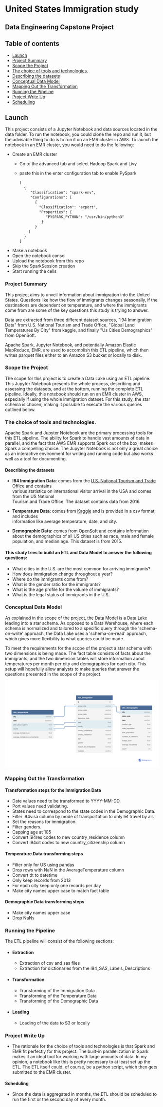 



# United States Immigration study

## Data Engineering Capstone Project



## Table of contents
* [Launch](#Launch)
* [Project Summary](#Project_Summary)
* [Scope the Project](#Scope_the_Project)
* [The choice of tools and technologies.](#The_choice_of_tools_and_technologies.)
* [Describing the datasets](#Describing_the_datasets)
* [Conceptual Data Model](#Conceptual_Data_Model)
* [Mapping Out the Transformation](#Mapping_Out_the_Transformation)
* [Running the Pipeline](#Running_the_Pipeline)
* [Project Write Up](#Project_Write_Up)
* [Scheduling](#Scheduling)

## Launch

This project consists of a Jupyter Notebook and data sources located in the data folder. To run the notebook, you could clone the repo and run it, but the advisable thing to do is to run it on an EMR cluster in AWS. To launch the notebook in an EMR cluster, you would need to do the following:

- Create an EMR cluster  
  - Go to the advanced tab and select Hadoop Spark and Livy
  - paste this in the enter configuration tab to enable PySpark

    ```
    [
      {
         "Classification": "spark-env",
         "Configurations": [
           {
             "Classification": "export",
             "Properties": {
                "PYSPARK_PYTHON": "/usr/bin/python3"
              }
           }
        ]
      }
    ]
    ```
- Make a notebook  
- Open the notebook consol
- Upload the notebook from this repo
- Skip the SparkSession creation  
- Start running the cells


### Project Summary
This project aims to unveil information about immigration into the United States. Questions like how the flow of immigrants changes seasonally, if the destinations are dependent on temperature, and where the immigrants come from are some of the key questions this study is trying to answer.

Data are extracted from three different dataset sources, "I94 Immigration Data" from U.S. National Tourism and Trade Office, "Global Land Temperatures By City" from kaggle, and finally "Us Cities Demographics" from OpenSoft.

Apache Spark, Jupyter Notebook, and potentially Amazon Elastic MapReduce, EMR, are used to accomplish this ETL pipeline, which then writes parquet files either to an Amazon S3 bucket or locally to disk.



### Scope the Project

The scope for this project is to create a Data Lake using an ETL pipeline. This Jupyter Notebook presents the whole process, describing and assessing the datasets, and at the bottom, running the complete ETL pipeline.  Ideally, this notebook should run on an EMR cluster in AWS, especially if using the whole immigration dataset. For this study, the star schema is chosen, making it possible to execute the various queries outlined below.  


### The choice of tools and technologies.

Apache Spark and Jupyter Notebook are the primary processing tools for this ETL pipeline. The ability for Spark to handle vast amounts of data in parallel, and the fact that AWS EMR supports Spark out of the box, makes Spark a compelling choice. The Jupyter Notebook is not only a great choice as an interactive environment for writing and running code but also works well as a tool for documenting.


#### Describing the datasets

- **I94 Immigration Data**: comes from the [U.S. National Tourism and Trade Office](https://travel.trade.gov/research/reports/i94/historical/2016.html) and contains  
various statistics on international visitor arrival in the USA and comes from the US National  
Tourism and Trade Office. The dataset contains data from 2016.


- **Temperature Data**: comes from [Kaggle](https://www.kaggle.com/berkeleyearth/climate-change-earth-surface-temperature-data) and is provided in a csv format, and includes  
information like average temperature, date, and city.


- **Demographic Data:** comes from [OpenSoft](https://public.opendatasoft.com/explore/dataset/us-cities-demographics/export/) and contains information about the demographics of all US cities such as race, male and female population, and median age. This dataset is from 2015.


#### This study tries to build an ETL and Data Model to answer the following questions:

- What cities in the U.S. are the most common for arriving immigrants?
- How does immigration change throughout a year?
- Where do the immigrants come from?
- What is the gender ratio for the immigrants?
- What is the age profile for the volume of immigrants?
- What is the legal status of immigrants in the U.S.





### Conceptual Data Model

As explained in the scope of the project, the Data Model is a Data Lake leading into a star schema. As opposed to a Data Warehouse, where each schema is normalized and tailored to a specific query through the 'schema-on-write' approach, the Data Lake uses a 'schema-on-read' approach, which gives more flexibility to what queries could be made.

To meet the requirements for the scope of the project a star schema with two dimensions is being made. The fact table consists of facts about the immigrants, and the two dimension tables will store information about temperatures per month per city and demographics for each city. This setup will hopefully allow analysts to make queries that answer the questions presented in the scope of the project.




![Bilde](./img/Table_diagram.png)





### Mapping Out the Transformation



#### Transformation steps for the Immigration Data
- Date values need to be transformed to YYYY-MM-DD.
- Port values need validating.
- States need to correspond to the state codes in the Demographic Data.
- Filter i94visa column by mode of transportation to only let travel by air.
- Set the reasons for immigration.
- Filter genders.
- Capping age at 105
- Convert i94res codes to new country_residence column
- Convert i94cit codes to new country_citizenship column



#### Temperature Data transforming steps
- Filter only for US using pandas
- Drop rows with NaN in the AverageTemperature column
- Convert dt to datetime
- Only keep records from 2013
- For each city keep only one records per day
- Make city names upper case to match fact table




#### Demographic Data transforming steps
- Make city names upper case
- Drop NaNs


### Running the Pipeline


The ETL pipeline will consist of the following sections:
- #### Extraction
    - Extraction of csv and sas files
    - Extraction for dictionaries from the I94_SAS_Labels_Descriptions
- #### Transformation
    - Transforming of the Immigration Data
    - Transforming of the Temperature Data
    - Transforming of the Demographic Data
- #### Loading
    - Loading of the data to S3 or locally






### Project Write Up

* The rationale for the choice of tools and technologies is that Spark and EMR fit perfectly for this project. The built-in parallelization in Spark makes it an ideal tool for working with large amounts of data. In my opinion, a notebook like this is pretty necessary to at least set up the ETL. The ETL itself could, of course, be a python script, which then gets submitted to the EMR cluster.


#### Scheduling
* Since the data is aggregated in months, the ETL should be scheduled to run the first or the second day of every month.

